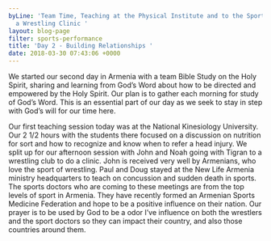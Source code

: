 ```yaml
---
byLine: 'Team Time, Teaching at the Physical Institute and to the Sport Doctors, and
  a Wrestling Clinic '
layout: blog-page
filter: sports-performance
title: 'Day 2 - Building Relationships '
date: 2018-03-30 07:43:06 +0000
---
```

We started our second day in Armenia with a team Bible Study on the Holy Spirit, sharing  and learning from God’s Word about how to be directed and empowered by the Holy Spirit. Our plan is to gather each morning for study of God’s Word. This is an essential part of our day as we seek to stay in step with God’s will for our time here.

Our first teaching session today was at the National Kinesiology University. Our 2 1/2 hours with the students there focused on a discussion on nutrition for sort and how to recognize and know when to refer a head injury. We split up for our afternoon session with John and Noah going with Tigran to a wrestling club to do a clinic. John is received very well by Armenians, who love the sport of wrestling. Paul and Doug stayed at the New Life Armenia ministry headquarters to teach on concussion and sudden death in sports. The sports doctors who are coming to these meetings are from the top levels of sport in Armenia. They have recently formed an Armenian Sports Medicine Federation and hope to be a positive influence on their nation. Our prayer is to be used by God to be a odor I’ve influence on both the wrestlers and the sport doctors so they can impact their country, and also those countries around them.